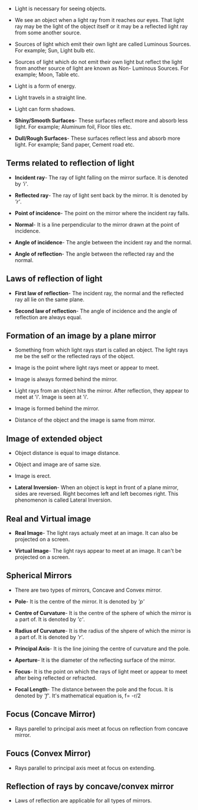 * Light is necessary for seeing objects.

* We see an object when a light ray from it reaches our eyes. That light ray may be the light of the object itself or it may be a reflected light ray from some another source.

* Sources of light which emit their own light are called Luminous Sources. For example; Sun, Light bulb etc.

* Sources of light which do not emit their own light but reflect the light from another source of light are known as Non- Luminous Sources. For example; Moon, Table etc.

* Light is a form of energy.

* Light travels in a straight line.

* Light can form shadows.

* **Shiny/Smooth Surfaces**- These surfaces reflect more and absorb less light. For example; Aluminum foil, Floor tiles etc.

* **Dull/Rough Surfaces**- These surfaces reflect less and absorb more light. For example; Sand paper, Cement road etc.

## Terms related to reflection of light

* **Incident ray**- The ray of light falling on the mirror surface. It is denoted by *'i'*.

* **Reflected ray**- The ray of light sent back by the mirror. It is denoted by *'r'*.

* **Point of incidence**- The point on the mirror where the incident ray falls.

* **Normal**- It is a line perpendicular to the mirror drawn at the point of incidence.

* **Angle of incidence**- The angle between the incident ray and the normal.

* **Angle of reflection**- The angle between the reflected ray and the normal.

## Laws of reflection of light

* **First law of reflection**- The incident ray, the normal and the reflected ray all lie on the same plane.

* **Second law of reflection**- The angle of incidence and the angle of reflection are always equal. 

## Formation of an image by a plane mirror

* Something from which light rays start is called an object. The light rays me be the self or the reflected rays of the object.

* Image is the point where light rays meet or appear to meet.

* Image is always formed behind the mirror.

* Light rays from an object hits the mirror. After reflection, they appear to meet at 'i'. Image is seen at 'i'.

* Image is formed behind the mirror.

* Distance of the object and the image is same from mirror.

## Image of extended object

* Object distance is equal to image distance.

* Object and image are of same size.

* Image is erect.

* **Lateral Inversion**- When an object is kept in front of a plane mirror, sides are reversed. Right becomes left and left becomes right. This phenomenon is called Lateral Inversion.

## Real and Virtual image

* **Real Image**- The light rays actualy meet at an image. It can also be projected on a screen.

* **Virtual Image**- The light rays appear to meet at an image. It can't be projected on a screen.

## Spherical Mirrors

* There are two types of mirrors, Concave and Convex mirror.

* **Pole**- It is the centre of the mirror. It is denoted by *'p'*

* **Centre of Curvature**- It is the centre of the sphere of which the mirror is a part of. It is denoted by *'c'*.

* **Radius of Curvature**- It is the radius of the shpere of which the mirror is a part of. It is denoted by *'r'*.

* **Principal Axis**- It is the line joining the centre of curvature and the pole.

* **Aperture**- It is the diameter of the reflecting surface of the mirror.

* **Focus**- It is the point on which the rays of light meet or appear to meet after being reflected or refracted.

* **Focal Length**- The distance between the pole and the focus. It is denoted by *'f'*. It's mathematical equation is, f= -r/2

## Focus (Concave Mirror)

* Rays parellel to principal axis meet at focus on reflection from concave mirror.

## Foucs (Convex Mirror)

* Rays parallel to principal axis meet at focus on extending.

## Reflection of rays by concave/convex mirror

* Laws of reflection are applicable for all types of mirrors.

